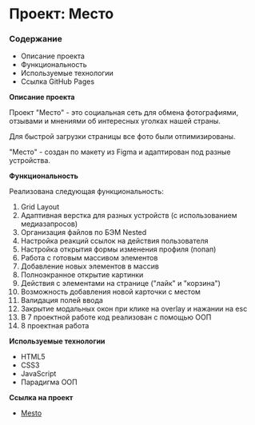 # Проект: Место

### Содержание

* Описание проекта
* Функциональность
* Используемые технологии
* Ссылка GitHub Pages

**Описание проекта**

Проект "Место" - это социальная сеть для обмена фотографиями, отзывами и мнениями об интересных уголках нашей страны.

Для быстрой загрузки страницы все фото были отпимизированы.

"Место" - создан по макету из Figma и адаптирован под разные устройства.

**Функциональность**

Реализована следующая функциональность:
1. Grid Layout
2. Адаптивная верстка для разных устройств (с использованием медиазапросов)
3. Организация файлов по БЭМ Nested
4. Настройка реакций ссылок на действия пользователя
5. Настройка открытия формы изменения профиля (попап)
6. Работа с готовым массивом элементов
7. Добавление новых элементов в массив
8. Полноэкранное открытие картинки
9. Действия с элементами на странице ("лайк" и "корзина")
10. Возможность добавления новой карточки с местом 
11. Валидация полей ввода 
12. Закрытие модальных окон при клике на overlay и нажании на esc
13. В 7 проектной работе код реализован с помощью ООП
14. 8 проектная работа


**Используемые технологии**

* HTML5
* CSS3
* JavaScript
* Парадигма ООП

**Ссылка на проект**

* [Mesto](https://olgasolo21.github.io/mesto/)